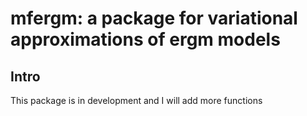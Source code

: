 # mfergm: a package for variational approximations of ergm models

## Intro
This package is in development and I will add more functions